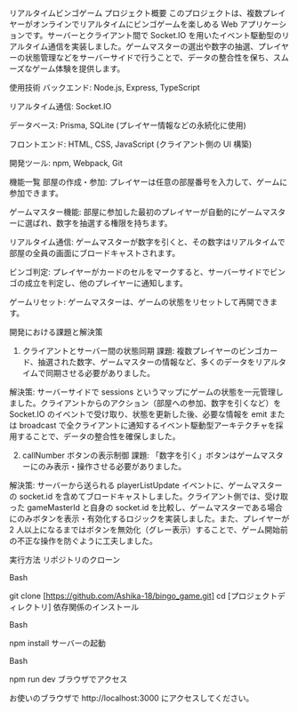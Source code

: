 リアルタイムビンゴゲーム
プロジェクト概要
このプロジェクトは、複数プレイヤーがオンラインでリアルタイムにビンゴゲームを楽しめる Web アプリケーションです。サーバーとクライアント間で Socket.IO を用いたイベント駆動型のリアルタイム通信を実装しました。ゲームマスターの選出や数字の抽選、プレイヤーの状態管理などをサーバーサイドで行うことで、データの整合性を保ち、スムーズなゲーム体験を提供します。

使用技術
バックエンド: Node.js, Express, TypeScript

リアルタイム通信: Socket.IO

データベース: Prisma, SQLite (プレイヤー情報などの永続化に使用)

フロントエンド: HTML, CSS, JavaScript (クライアント側の UI 構築)

開発ツール: npm, Webpack, Git

機能一覧
部屋の作成・参加: プレイヤーは任意の部屋番号を入力して、ゲームに参加できます。

ゲームマスター機能: 部屋に参加した最初のプレイヤーが自動的にゲームマスターに選ばれ、数字を抽選する権限を持ちます。

リアルタイム通信: ゲームマスターが数字を引くと、その数字はリアルタイムで部屋の全員の画面にブロードキャストされます。

ビンゴ判定: プレイヤーがカードのセルをマークすると、サーバーサイドでビンゴの成立を判定し、他のプレイヤーに通知します。

ゲームリセット: ゲームマスターは、ゲームの状態をリセットして再開できます。

開発における課題と解決策

1. クライアントとサーバー間の状態同期
   課題: 複数プレイヤーのビンゴカード、抽選された数字、ゲームマスターの情報など、多くのデータをリアルタイムで同期させる必要がありました。

解決策: サーバーサイドで sessions というマップにゲームの状態を一元管理しました。クライアントからのアクション（部屋への参加、数字を引くなど）を Socket.IO のイベントで受け取り、状態を更新した後、必要な情報を emit または broadcast で全クライアントに通知するイベント駆動型アーキテクチャを採用することで、データの整合性を確保しました。

2. callNumber ボタンの表示制御
   課題: 「数字を引く」ボタンはゲームマスターにのみ表示・操作させる必要がありました。

解決策: サーバーから送られる playerListUpdate イベントに、ゲームマスターの socket.id を含めてブロードキャストしました。クライアント側では、受け取った gameMasterId と自身の socket.id を比較し、ゲームマスターである場合にのみボタンを表示・有効化するロジックを実装しました。また、プレイヤーが 2 人以上になるまではボタンを無効化（グレー表示）することで、ゲーム開始前の不正な操作を防ぐように工夫しました。

実行方法
リポジトリのクローン

Bash

git clone [https://github.com/Ashika-18/bingo_game.git]
cd [プロジェクトディレクトリ]
依存関係のインストール

Bash

npm install
サーバーの起動

Bash

npm run dev
ブラウザでアクセス

お使いのブラウザで http://localhost:3000 にアクセスしてください。
